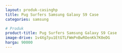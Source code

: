 ```yaml
---
layout: produk-casinghp
title: Pug Surfers Samsung Galaxy S9 Case
categories: samsung

# Produk
product-title: Pug Surfers Samsung Galaxy S9 Case
image-drive: 1v4Xg7pu1EtGTLFWmPnBwROenKk7K0eDG
harga: 90000
---
```

